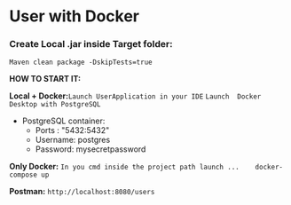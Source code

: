 # User with Docker

### Create Local .jar inside Target folder: 

`Maven clean package -DskipTests=true`


**HOW TO START IT:**

**Local + Docker:**`Launch UserApplication in your IDE` `Launch  Docker Desktop with PostgreSQL `

* PostgreSQL container:
     * Ports : "5432:5432"
     * Username: postgres
     * Password: mysecretpassword

**Only Docker:** 
`In you cmd inside the project path launch ...    docker-compose up`

**Postman:**
`http://localhost:8080/users`
